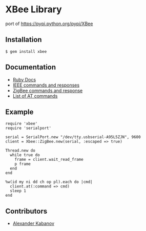 XBee Library
============

port of https://pypi.python.org/pypi/XBee

Installation
------------

    $ gem install xbee


Documentation
-------------

* [Ruby Docs](http://rubydoc.info/gems/xbee)
* [IEEE commands and responses](http://rubydoc.info/gems/xbee/Xbee/ZigBee.html)
* [ZigBee commands and response](http://rubydoc.info/gems/xbee/Xbee/IEEE.html)
* [List of AT commands](http://examples.digi.com/wp-content/uploads/2012/07/XBee_ZB_ZigBee_AT_Commands.pdf)

Example
-------

    require 'xbee'
    require 'serialport'

    serial = SerialPort.new "/dev/tty.usbserial-A95L5ZJN", 9600
    client = Xbee::ZigBee.new(serial, :escaped => true)

    Thread.new do
      while true do
        frame = client.wait_read_frame
        p frame
      end
    end

    %w(id my ni dd ch op pl).each do |cmd|
      client.at(:command => cmd)
      sleep 1
    end


Contributors
------------

* [Alexander Kabanov](http://github.com/shurikk)
